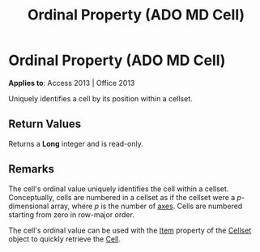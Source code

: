 ﻿---
title: Ordinal Property (ADO MD Cell)
TOCTitle: Ordinal Property (ADO MD Cell)
ms:assetid: be705823-6c5e-0c8f-f780-87df19423a72
ms:mtpsurl: https://msdn.microsoft.com/en-us/library/JJ249924(v=office.15)
ms:contentKeyID: 48547462
ms.date: 09/18/2015
mtps_version: v=office.15
---

# Ordinal Property (ADO MD Cell)


**Applies to**: Access 2013 | Office 2013

Uniquely identifies a cell by its position within a cellset.

## Return Values

Returns a **Long** integer and is read-only.

## Remarks

The cell's ordinal value uniquely identifies the cell within a cellset. Conceptually, cells are numbered in a cellset as if the cellset were a *p*-dimensional array, where *p* is the number of [axes](axes-collection-ado-md.md). Cells are numbered starting from zero in row-major order.

The cell's ordinal value can be used with the [Item](item-property-ado-md-cellset.md) property of the [Cellset](cellset-object-ado-md.md) object to quickly retrieve the [Cell](cell-object-ado-md.md).

